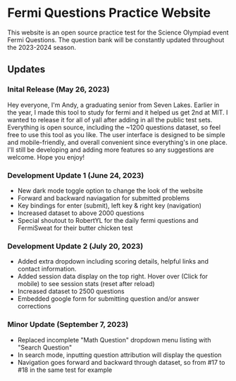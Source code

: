 # Fermi Questions Practice Website
This website is an open source practice test for the Science Olympiad event Fermi Questions. The question bank will be constantly updated throughout the 2023-2024 season.

## Updates

### Inital Release (May 26, 2023)
Hey everyone, I'm Andy, a graduating senior from Seven Lakes. Earlier in the year, I made this tool to study for fermi and it helped us get 2nd at MIT. I wanted to release it for all of yall after adding in all the public test sets. Everything is open source, including the ~1200 questions dataset, so feel free to use this tool as you like. The user interface is designed to be simple and mobile-friendly, and overall convenient since everything's in one place. I'll still be developing and adding more features so any suggestions are welcome. Hope you enjoy!

### Development Update 1 (June 24, 2023)
- New dark mode toggle option to change the look of the website
- Forward and backward naviagation for submitted problems
- Key bindings for enter (submit), left key & right key (navigation)
- Increased dataset to above 2000 questions
- Special shoutout to RobertYL for the daily fermi questions and FermiSweat for their butter chicken test

### Development Update 2 (July 20, 2023)
- Added extra dropdown including scoring details, helpful links and contact information.
- Added session data display on the top right. Hover over (Click for mobile) to see session stats (reset after reload)
- Increased dataset to 2500 questions
- Embedded google form for submitting question and/or answer corrections

### Minor Update (September 7, 2023)
- Replaced incomplete "Math Question" dropdown menu listing with "Search Question"
- In search mode, inputting question attribution will display the question
- Navigation goes forward and backward through dataset, so from #17 to #18 in the same test for example
